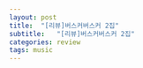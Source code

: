 ```yaml
---
layout: post
title:  "[리뷰]버스커버스커 2집"
subtitle:   "[리뷰]버스커버스커 2집"
categories: review
tags: music
---
```


